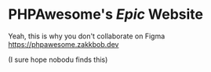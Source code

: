 # PHPAwesome's *Epic* Website

Yeah, this is why you don't collaborate on Figma
https://phpawesome.zakkbob.dev

(I sure hope nobodu finds this)
